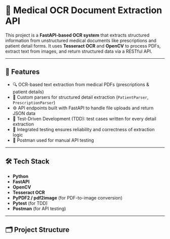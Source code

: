 # 🏥 Medical OCR Document Extraction API

This project is a **FastAPI-based OCR system** that extracts structured information from unstructured medical documents like prescriptions and patient detail forms. It uses **Tesseract OCR** and **OpenCV** to process PDFs, extract text from images, and return structured data via a RESTful API.

---

## 🚀 Features

- 🔍 OCR-based text extraction from medical PDFs (prescriptions & patient details)
- 🧠 Custom parsers for structured detail extraction (`PatientParser`, `PrescriptionParser`)
- ⚙️ API endpoints built with FastAPI to handle file uploads and return JSON data
- 🔁 Test-Driven Development (TDD): test cases written for every detail extraction
- 🧪 Integrated testing ensures reliability and correctness of extraction logic
- 🧰 Postman used for manual API testing

---

## 🛠️ Tech Stack

- **Python**
- **FastAPI**
- **OpenCV**
- **Tesseract OCR**
- **PyPDF2 / pdf2image** (for PDF-to-image conversion)
- **Pytest** (for TDD)
- **Postman** (for API testing)

---

## 🗂️ Project Structure


